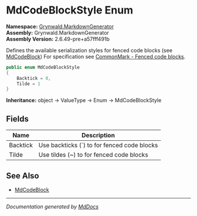 ﻿<!--  
  <auto-generated>   
    The contents of this file were generated by a tool.  
    Changes to this file may be list if the file is regenerated  
  </auto-generated>   
-->

# MdCodeBlockStyle Enum

**Namespace:** [Grynwald.MarkdownGenerator](../index.md)  
**Assembly:** Grynwald.MarkdownGenerator  
**Assembly Version:** 2.6.49\-pre+a57fff491b

Defines the available serialization styles for fenced code blocks (see [MdCodeBlock](../MdCodeBlock/index.md)) For specification see [CommonMark \- Fenced code blocks](https://spec.commonmark.org/0.28/#fenced-code-blocks).

```csharp
public enum MdCodeBlockStyle
{
    Backtick = 0,
    Tilde = 1
}
```

**Inheritance:** object → ValueType → Enum → MdCodeBlockStyle

## Fields

| Name     | Description                                  |
| -------- | -------------------------------------------- |
| Backtick | Use backticks (\`) to for fenced code blocks |
| Tilde    | Use tildes (\~) to for fenced code blocks    |

## See Also

- [MdCodeBlock](../MdCodeBlock/index.md)

___

*Documentation generated by [MdDocs](https://github.com/ap0llo/mddocs)*
